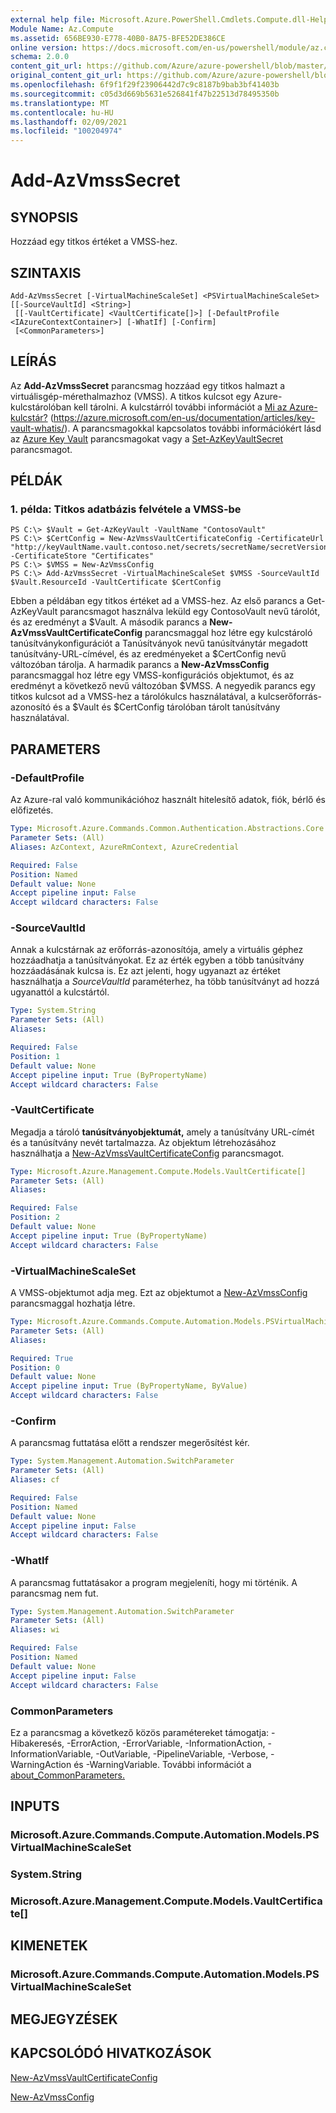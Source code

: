 ```yaml
---
external help file: Microsoft.Azure.PowerShell.Cmdlets.Compute.dll-Help.xml
Module Name: Az.Compute
ms.assetid: 656BE930-E778-40B0-8A75-BFE52DE386CE
online version: https://docs.microsoft.com/en-us/powershell/module/az.compute/add-azvmsssecret
schema: 2.0.0
content_git_url: https://github.com/Azure/azure-powershell/blob/master/src/Compute/Compute/help/Add-AzVmssSecret.md
original_content_git_url: https://github.com/Azure/azure-powershell/blob/master/src/Compute/Compute/help/Add-AzVmssSecret.md
ms.openlocfilehash: 6f9f1f29f23906442d7c9c8187b9bab3bf41403b
ms.sourcegitcommit: c05d3d669b5631e526841f47b22513d78495350b
ms.translationtype: MT
ms.contentlocale: hu-HU
ms.lasthandoff: 02/09/2021
ms.locfileid: "100204974"
---
```

# Add-AzVmssSecret

## SYNOPSIS
Hozzáad egy titkos értéket a VMSS-hez.

## SZINTAXIS

```
Add-AzVmssSecret [-VirtualMachineScaleSet] <PSVirtualMachineScaleSet> [[-SourceVaultId] <String>]
 [[-VaultCertificate] <VaultCertificate[]>] [-DefaultProfile <IAzureContextContainer>] [-WhatIf] [-Confirm]
 [<CommonParameters>]
```

## LEÍRÁS
Az **Add-AzVmssSecret** parancsmag hozzáad egy titkos halmazt a virtuálisgép-mérethalmazhoz (VMSS).
A titkos kulcsot egy Azure-kulcstárolóban kell tárolni.
A kulcstárról további információt a [Mi az Azure-kulcstár?](https://azure.microsoft.com/en-us/documentation/articles/key-vault-whatis/) (https://azure.microsoft.com/en-us/documentation/articles/key-vault-whatis/).
A parancsmagokkal kapcsolatos további információkért lásd az [Azure Key Vault](/powershell/module/az.keyvault) parancsmagokat vagy a [Set-AzKeyVaultSecret](/powershell/module/az.keyvault/set-azkeyvaultsecret) parancsmagot.

## PÉLDÁK

### 1. példa: Titkos adatbázis felvétele a VMSS-be
```
PS C:\> $Vault = Get-AzKeyVault -VaultName "ContosoVault"
PS C:\> $CertConfig = New-AzVmssVaultCertificateConfig -CertificateUrl "http://keyVaultName.vault.contoso.net/secrets/secretName/secretVersion" -CertificateStore "Certificates"
PS C:\> $VMSS = New-AzVmssConfig
PS C:\> Add-AzVmssSecret -VirtualMachineScaleSet $VMSS -SourceVaultId $Vault.ResourceId -VaultCertificate $CertConfig
```

Ebben a példában egy titkos értéket ad a VMSS-hez.
Az első parancs a Get-AzKeyVault parancsmagot használva leküld egy ContosoVault nevű tárolót, és az eredményt a $Vault.
A második parancs a **New-AzVmssVaultCertificateConfig** parancsmaggal hoz létre egy kulcstároló tanúsítványkonfigurációt a Tanúsítványok nevű tanúsítványtár megadott tanúsítvány-URL-címével, és az eredményeket a $CertConfig nevű változóban tárolja.
A harmadik parancs a **New-AzVmssConfig** parancsmaggal hoz létre egy VMSS-konfigurációs objektumot, és az eredményt a következő nevű változóban $VMSS.
A negyedik parancs egy titkos kulcsot ad a VMSS-hez a tárolókulcs használatával, a kulcserőforrás-azonosító és a $Vault és $CertConfig tárolóban tárolt tanúsítvány használatával.

## PARAMETERS

### -DefaultProfile
Az Azure-ral való kommunikációhoz használt hitelesítő adatok, fiók, bérlő és előfizetés.

```yaml
Type: Microsoft.Azure.Commands.Common.Authentication.Abstractions.Core.IAzureContextContainer
Parameter Sets: (All)
Aliases: AzContext, AzureRmContext, AzureCredential

Required: False
Position: Named
Default value: None
Accept pipeline input: False
Accept wildcard characters: False
```

### -SourceVaultId
Annak a kulcstárnak az erőforrás-azonosítója, amely a virtuális géphez hozzáadhatja a tanúsítványokat.
Ez az érték egyben a több tanúsítvány hozzáadásának kulcsa is.
Ez azt jelenti, hogy ugyanazt az értéket használhatja a *SourceVaultId* paraméterhez, ha több tanúsítványt ad hozzá ugyanattól a kulcstártól.

```yaml
Type: System.String
Parameter Sets: (All)
Aliases:

Required: False
Position: 1
Default value: None
Accept pipeline input: True (ByPropertyName)
Accept wildcard characters: False
```

### -VaultCertificate
Megadja a tároló **tanúsítványobjektumát,** amely a tanúsítvány URL-címét és a tanúsítvány nevét tartalmazza.
Az objektum létrehozásához használhatja a [New-AzVmssVaultCertificateConfig](./New-AzVmssVaultCertificateConfig.md) parancsmagot.

```yaml
Type: Microsoft.Azure.Management.Compute.Models.VaultCertificate[]
Parameter Sets: (All)
Aliases:

Required: False
Position: 2
Default value: None
Accept pipeline input: True (ByPropertyName)
Accept wildcard characters: False
```

### -VirtualMachineScaleSet
A VMSS-objektumot adja meg.
Ezt az objektumot a [New-AzVmssConfig](./New-AzVmssConfig.md) parancsmaggal hozhatja létre.

```yaml
Type: Microsoft.Azure.Commands.Compute.Automation.Models.PSVirtualMachineScaleSet
Parameter Sets: (All)
Aliases:

Required: True
Position: 0
Default value: None
Accept pipeline input: True (ByPropertyName, ByValue)
Accept wildcard characters: False
```

### -Confirm
A parancsmag futtatása előtt a rendszer megerősítést kér.

```yaml
Type: System.Management.Automation.SwitchParameter
Parameter Sets: (All)
Aliases: cf

Required: False
Position: Named
Default value: None
Accept pipeline input: False
Accept wildcard characters: False
```

### -WhatIf
A parancsmag futtatásakor a program megjeleníti, hogy mi történik. A parancsmag nem fut.

```yaml
Type: System.Management.Automation.SwitchParameter
Parameter Sets: (All)
Aliases: wi

Required: False
Position: Named
Default value: None
Accept pipeline input: False
Accept wildcard characters: False
```

### CommonParameters
Ez a parancsmag a következő közös paramétereket támogatja: -Hibakeresés, -ErrorAction, -ErrorVariable, -InformationAction, -InformationVariable, -OutVariable, -PipelineVariable, -Verbose, -WarningAction és -WarningVariable. További információt a [about_CommonParameters.](http://go.microsoft.com/fwlink/?LinkID=113216)

## INPUTS

### Microsoft.Azure.Commands.Compute.Automation.Models.PSVirtualMachineScaleSet

### System.String

### Microsoft.Azure.Management.Compute.Models.VaultCertificate[]

## KIMENETEK

### Microsoft.Azure.Commands.Compute.Automation.Models.PSVirtualMachineScaleSet

## MEGJEGYZÉSEK

## KAPCSOLÓDÓ HIVATKOZÁSOK

[New-AzVmssVaultCertificateConfig](./New-AzVmssVaultCertificateConfig.md)

[New-AzVmssConfig](./New-AzVmssConfig.md)
